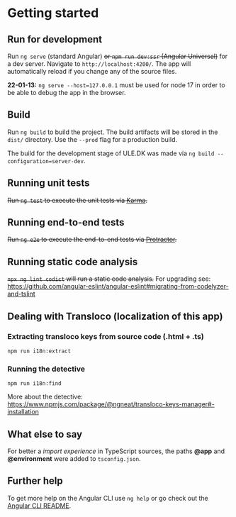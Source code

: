 <!-- SPDX-FileCopyrightText: © 2022 Michael Köther <mkoether38@gmail.com> -->
<!-- SPDX-License-Identifier: AGPL-3.0-only -->

# Getting started

## Run for development

Run `ng serve` (standard Angular) ~~or `npm run dev:ssr` (Angular Universal)~~ for a dev server. Navigate to `http://localhost:4200/`.
The app will automatically reload if you change any of the source files.

**22-01-13:** `ng serve --host=127.0.0.1` must be used for node 17 in order to be able to debug the app in the browser.


## Build

Run `ng build` to build the project. The build artifacts will be stored in the `dist/` directory. Use the `--prod` flag for a production build.

The build for the development stage of ULE.DK was made via `ng build --configuration=server-dev`.


## Running unit tests

~~Run `ng test` to execute the unit tests via [Karma](https://karma-runner.github.io).~~


## Running end-to-end tests

~~Run `ng e2e` to execute the end-to-end tests via [Protractor](http://www.protractortest.org/).~~


## Running static code analysis

~~`npx ng lint codict` will run a static code analysis.~~
For upgrading see: https://github.com/angular-eslint/angular-eslint#migrating-from-codelyzer-and-tslint


## Dealing with Transloco (localization of this app)

### Extracting transloco keys from source code (.html + .ts)
`npm run i18n:extract`

### Running the detective
`npm run i18n:find`

More about the detective:
https://www.npmjs.com/package/@ngneat/transloco-keys-manager#-installation


## What else to say

For better a *import experience* in TypeScript sources, the paths **@app** and **@environment** were added to `tsconfig.json`.


## Further help

To get more help on the Angular CLI use `ng help` or go check out the [Angular CLI README](https://github.com/angular/angular-cli/blob/master/README.md).
